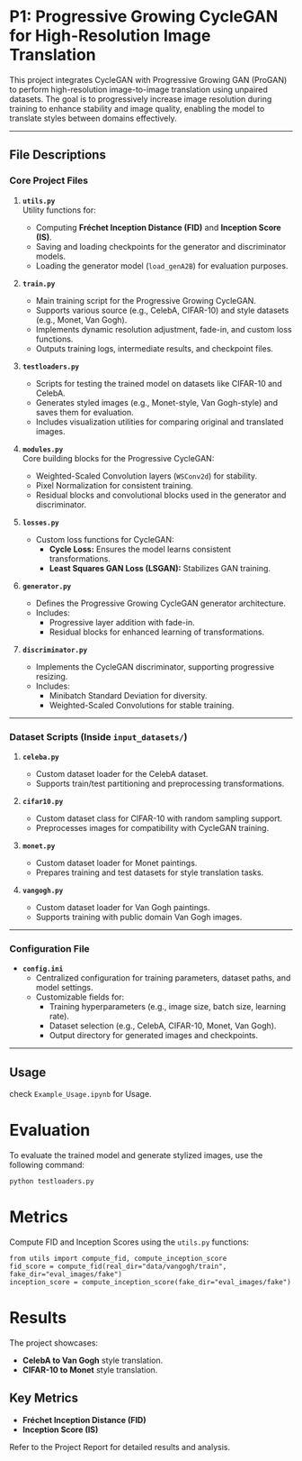 # P1: Progressive Growing CycleGAN for High-Resolution Image Translation

This project integrates CycleGAN with Progressive Growing GAN (ProGAN) to perform high-resolution image-to-image translation using unpaired datasets. The goal is to progressively increase image resolution during training to enhance stability and image quality, enabling the model to translate styles between domains effectively.

---

## File Descriptions

### Core Project Files

1. **`utils.py`**  
   Utility functions for:
   - Computing **Fréchet Inception Distance (FID)** and **Inception Score (IS)**.
   - Saving and loading checkpoints for the generator and discriminator models.
   - Loading the generator model (`load_genA2B`) for evaluation purposes.

2. **`train.py`**  
   - Main training script for the Progressive Growing CycleGAN.  
   - Supports various source (e.g., CelebA, CIFAR-10) and style datasets (e.g., Monet, Van Gogh).  
   - Implements dynamic resolution adjustment, fade-in, and custom loss functions.  
   - Outputs training logs, intermediate results, and checkpoint files.

3. **`testloaders.py`**  
   - Scripts for testing the trained model on datasets like CIFAR-10 and CelebA.  
   - Generates styled images (e.g., Monet-style, Van Gogh-style) and saves them for evaluation.  
   - Includes visualization utilities for comparing original and translated images.

4. **`modules.py`**  
   Core building blocks for the Progressive CycleGAN:
   - Weighted-Scaled Convolution layers (`WSConv2d`) for stability.
   - Pixel Normalization for consistent training.
   - Residual blocks and convolutional blocks used in the generator and discriminator.

5. **`losses.py`**  
   - Custom loss functions for CycleGAN:
     - **Cycle Loss:** Ensures the model learns consistent transformations.
     - **Least Squares GAN Loss (LSGAN):** Stabilizes GAN training.

6. **`generator.py`**  
   - Defines the Progressive Growing CycleGAN generator architecture.
   - Includes:
     - Progressive layer addition with fade-in.
     - Residual blocks for enhanced learning of transformations.

7. **`discriminator.py`**  
   - Implements the CycleGAN discriminator, supporting progressive resizing.
   - Includes:
     - Minibatch Standard Deviation for diversity.
     - Weighted-Scaled Convolutions for stable training.

---

### Dataset Scripts (Inside `input_datasets/`)

1. **`celeba.py`**  
   - Custom dataset loader for the CelebA dataset.  
   - Supports train/test partitioning and preprocessing transformations.

2. **`cifar10.py`**  
   - Custom dataset class for CIFAR-10 with random sampling support.  
   - Preprocesses images for compatibility with CycleGAN training.

3. **`monet.py`**  
   - Custom dataset loader for Monet paintings.  
   - Prepares training and test datasets for style translation tasks.

4. **`vangogh.py`**  
   - Custom dataset loader for Van Gogh paintings.  
   - Supports training with public domain Van Gogh images.

---

### Configuration File

- **`config.ini`**  
   - Centralized configuration for training parameters, dataset paths, and model settings.  
   - Customizable fields for:
     - Training hyperparameters (e.g., image size, batch size, learning rate).  
     - Dataset selection (e.g., CelebA, CIFAR-10, Monet, Van Gogh).  
     - Output directory for generated images and checkpoints.

---

## Usage

check `Example_Usage.ipynb` for Usage.

# Evaluation

To evaluate the trained model and generate stylized images, use the following command:

```
python testloaders.py
```

# Metrics

Compute FID and Inception Scores using the `utils.py` functions:

```
from utils import compute_fid, compute_inception_score
fid_score = compute_fid(real_dir="data/vangogh/train", fake_dir="eval_images/fake")
inception_score = compute_inception_score(fake_dir="eval_images/fake")

```

# Results

The project showcases:

- **CelebA to Van Gogh** style translation.  
- **CIFAR-10 to Monet** style translation.  

## Key Metrics

- **Fréchet Inception Distance (FID)**  
- **Inception Score (IS)**  

Refer to the Project Report for detailed results and analysis.


